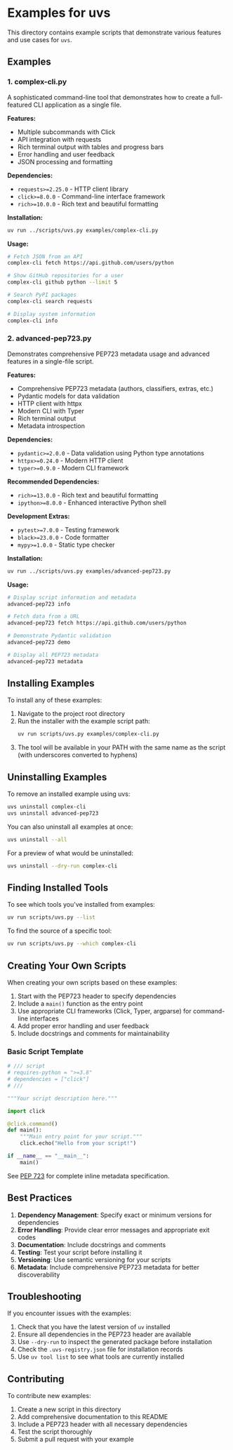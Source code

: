 # Examples for uvs

This directory contains example scripts that demonstrate various features and use cases for `uvs`.

## Examples

### 1. complex-cli.py

A sophisticated command-line tool that demonstrates how to create a full-featured CLI application as a single file.

**Features:**
- Multiple subcommands with Click
- API integration with requests
- Rich terminal output with tables and progress bars
- Error handling and user feedback
- JSON processing and formatting

**Dependencies:**
- `requests>=2.25.0` - HTTP client library
- `click>=8.0.0` - Command-line interface framework
- `rich>=10.0.0` - Rich text and beautiful formatting

**Installation:**
```bash
uv run ../scripts/uvs.py examples/complex-cli.py
```

**Usage:**
```bash
# Fetch JSON from an API
complex-cli fetch https://api.github.com/users/python

# Show GitHub repositories for a user
complex-cli github python --limit 5

# Search PyPI packages
complex-cli search requests

# Display system information
complex-cli info
```

### 2. advanced-pep723.py

Demonstrates comprehensive PEP723 metadata usage and advanced features in a single-file script.

**Features:**
- Comprehensive PEP723 metadata (authors, classifiers, extras, etc.)
- Pydantic models for data validation
- HTTP client with httpx
- Modern CLI with Typer
- Rich terminal output
- Metadata introspection

**Dependencies:**
- `pydantic>=2.0.0` - Data validation using Python type annotations
- `httpx>=0.24.0` - Modern HTTP client
- `typer>=0.9.0` - Modern CLI framework

**Recommended Dependencies:**
- `rich>=13.0.0` - Rich text and beautiful formatting
- `ipython>=8.0.0` - Enhanced interactive Python shell

**Development Extras:**
- `pytest>=7.0.0` - Testing framework
- `black>=23.0.0` - Code formatter
- `mypy>=1.0.0` - Static type checker

**Installation:**
```bash
uv run ../scripts/uvs.py examples/advanced-pep723.py
```

**Usage:**
```bash
# Display script information and metadata
advanced-pep723 info

# Fetch data from a URL
advanced-pep723 fetch https://api.github.com/users/python

# Demonstrate Pydantic validation
advanced-pep723 demo

# Display all PEP723 metadata
advanced-pep723 metadata
```

## Installing Examples

To install any of these examples:

1. Navigate to the project root directory
2. Run the installer with the example script path:
   ```bash
   uv run scripts/uvs.py examples/complex-cli.py
   ```
3. The tool will be available in your PATH with the same name as the script (with underscores converted to hyphens)

## Uninstalling Examples

To remove an installed example using uvs:
```bash
uvs uninstall complex-cli
uvs uninstall advanced-pep723
```

You can also uninstall all examples at once:
```bash
uvs uninstall --all
```

For a preview of what would be uninstalled:
```bash
uvs uninstall --dry-run complex-cli
```

## Finding Installed Tools

To see which tools you've installed from examples:
```bash
uv run scripts/uvs.py --list
```

To find the source of a specific tool:
```bash
uv run scripts/uvs.py --which complex-cli
```

## Creating Your Own Scripts

When creating your own scripts based on these examples:

1. Start with the PEP723 header to specify dependencies
2. Include a `main()` function as the entry point
3. Use appropriate CLI frameworks (Click, Typer, argparse) for command-line interfaces
4. Add proper error handling and user feedback
5. Include docstrings and comments for maintainability

### Basic Script Template

```python
# /// script
# requires-python = ">=3.8"
# dependencies = ["click"]
# ///

"""Your script description here."""

import click

@click.command()
def main():
    """Main entry point for your script."""
    click.echo("Hello from your script!")

if __name__ == "__main__":
    main()
```

See [PEP 723](https://peps.python.org/pep-0723/) for complete inline metadata specification.

## Best Practices

1. **Dependency Management**: Specify exact or minimum versions for dependencies
2. **Error Handling**: Provide clear error messages and appropriate exit codes
3. **Documentation**: Include docstrings and comments
4. **Testing**: Test your script before installing it
5. **Versioning**: Use semantic versioning for your scripts
6. **Metadata**: Include comprehensive PEP723 metadata for better discoverability

## Troubleshooting

If you encounter issues with the examples:

1. Check that you have the latest version of `uv` installed
2. Ensure all dependencies in the PEP723 header are available
3. Use `--dry-run` to inspect the generated package before installation
4. Check the `.uvs-registry.json` file for installation records
5. Use `uv tool list` to see what tools are currently installed

## Contributing

To contribute new examples:

1. Create a new script in this directory
2. Add comprehensive documentation to this README
3. Include a PEP723 header with all necessary dependencies
4. Test the script thoroughly
5. Submit a pull request with your example